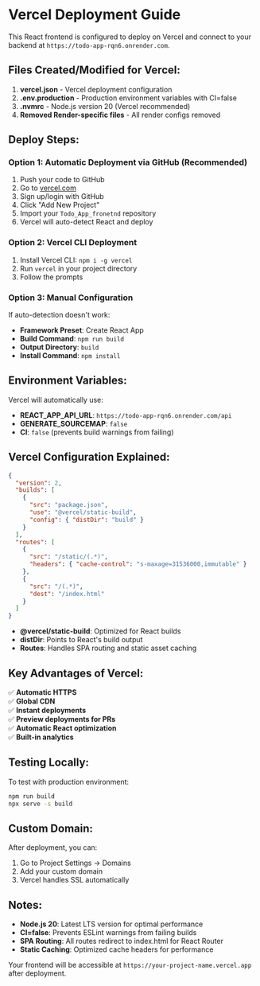 # Vercel Deployment Guide

This React frontend is configured to deploy on Vercel and connect to your backend at `https://todo-app-rqn6.onrender.com`.

## Files Created/Modified for Vercel:

1. **vercel.json** - Vercel deployment configuration
2. **.env.production** - Production environment variables with CI=false
3. **.nvmrc** - Node.js version 20 (Vercel recommended)
4. **Removed Render-specific files** - All render configs removed

## Deploy Steps:

### Option 1: Automatic Deployment via GitHub (Recommended)
1. Push your code to GitHub
2. Go to [vercel.com](https://vercel.com)
3. Sign up/login with GitHub
4. Click "Add New Project"
5. Import your `Todo_App_fronetnd` repository
6. Vercel will auto-detect React and deploy

### Option 2: Vercel CLI Deployment
1. Install Vercel CLI: `npm i -g vercel`
2. Run `vercel` in your project directory
3. Follow the prompts

### Option 3: Manual Configuration
If auto-detection doesn't work:
- **Framework Preset**: Create React App
- **Build Command**: `npm run build`
- **Output Directory**: `build`
- **Install Command**: `npm install`

## Environment Variables:

Vercel will automatically use:
- **REACT_APP_API_URL**: `https://todo-app-rqn6.onrender.com/api`
- **GENERATE_SOURCEMAP**: `false`
- **CI**: `false` (prevents build warnings from failing)

## Vercel Configuration Explained:

```json
{
  "version": 2,
  "builds": [
    {
      "src": "package.json",
      "use": "@vercel/static-build",
      "config": { "distDir": "build" }
    }
  ],
  "routes": [
    {
      "src": "/static/(.*)",
      "headers": { "cache-control": "s-maxage=31536000,immutable" }
    },
    {
      "src": "/(.*)",
      "dest": "/index.html"
    }
  ]
}
```

- **@vercel/static-build**: Optimized for React builds
- **distDir**: Points to React's build output
- **Routes**: Handles SPA routing and static asset caching

## Key Advantages of Vercel:

✅ **Automatic HTTPS**  
✅ **Global CDN**  
✅ **Instant deployments**  
✅ **Preview deployments for PRs**  
✅ **Automatic React optimization**  
✅ **Built-in analytics**

## Testing Locally:

To test with production environment:
```bash
npm run build
npx serve -s build
```

## Custom Domain:

After deployment, you can:
1. Go to Project Settings → Domains
2. Add your custom domain
3. Vercel handles SSL automatically

## Notes:

- **Node.js 20**: Latest LTS version for optimal performance
- **CI=false**: Prevents ESLint warnings from failing builds
- **SPA Routing**: All routes redirect to index.html for React Router
- **Static Caching**: Optimized cache headers for performance

Your frontend will be accessible at `https://your-project-name.vercel.app` after deployment.
